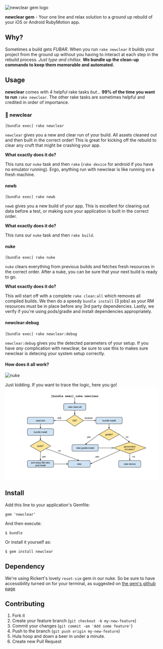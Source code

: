 ![newclear gem logo](http://i.imgur.com/9zP1VGD.png)

**newclear gem** - Your one line and relax solution to a ground up rebuild of your iOS or Android RubyMotion app.

## Why?
Sometimes a build gets _FUBAR_.   When you run `rake newclear` it builds your project from the ground up without you having to interact at each step in the rebuild process.  _Just type and chillax._  **We bundle up the clean-up commands to keep them memorable and automated.**

## Usage
**newclear** comes with 4 helpful rake tasks _but..._
**99% of the time you want to run** `rake newclear`.  The other rake tasks are sometimes helpful and credited in order of importance.

### :crown: newclear
`[bundle exec] rake newclear`

`newclear` gives you a new and clear run of your build.  All assets cleaned out and then built in the correct order!  This is great for kicking off the rebuild to clear any cruft that might be crashing your app.

**What exactly does it do?**

This runs our `nuke` task and then `rake` (`rake device` for android if you have no emulator running).  Ergo, anything run with newclear is like running on a fresh machine.

#### newb
`[bundle exec] rake newb`

`newb` gives you a new build of your app.  This is excellent for clearing out data before a test, or making sure your application is built in the correct order.

**What exactly does it do?**

This runs our `nuke` task and then `rake build`.

#### nuke
`[bundle exec] rake nuke`

`nuke` clears everything from previous builds and fetches fresh resources in the correct order.  After a nuke, you can be sure that your next build is ready to go.

**What exactly does it do?**

This will start off with a complete `rake clean:all` which removes all compiled builds.  We then do a speedy `bundle install` (3 jobs) as your RM resources must be in place before any 3rd party dependencies.  Lastly, we verify if you're using pods/gradle and install dependencies appropriately.

#### newclear:debug
`[bundle exec] rake newclear:debug`

`newclear:debug` gives you the detected parameters of your setup.  If you have _any_ complication with newclear, be sure to use this to makes sure newclear is detecing your system setup correctly.

#### How does it all work?
![nuke](http://i.imgur.com/YBP2UEh.gif)

Just kidding.  If you want to trace the logic, here you go!
![newclear logic tree](./_art/newclear_flow_chart.png)

## Install

Add this line to your application's Gemfile:

    gem 'newclear'

And then execute:

    $ bundle

Or install it yourself as:

    $ gem install newclear

## Dependency
We're using Rickert's lovely `reset-sim` gem in our nuke.   So be sure to have accessibility turned on for your terminal, as suggested on [the gem's github page](https://github.com/OTGApps/reset-sim#usage)

## Contributing

1. Fork it
2. Create your feature branch (`git checkout -b my-new-feature`)
3. Commit your changes (`git commit -am 'Add some feature'`)
4. Push to the branch (`git push origin my-new-feature`)
5. Hula hoop and down a beer in under a minute.
6. Create new Pull Request
